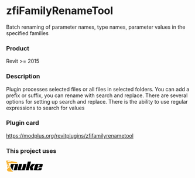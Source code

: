 # zfiFamilyRenameTool
Batch renaming of parameter names, type names, parameter values ​​in the specified families
### Product ###
Revit >= 2015
### Description ###
Plugin processes selected files or all files in selected folders. You can add a prefix or suffix, you can rename with search and replace. There are several options for setting up search and replace. There is the ability to use regular expressions to search for values
### Plugin card ###
https://modplus.org/revitplugins/zfifamilyrenametool


### This project uses

[<img align="left" src="https://raw.githubusercontent.com/ModPlus-Software/Documentation/master/Images/nuke-logo-small.png" />](https://nuke.build/)
